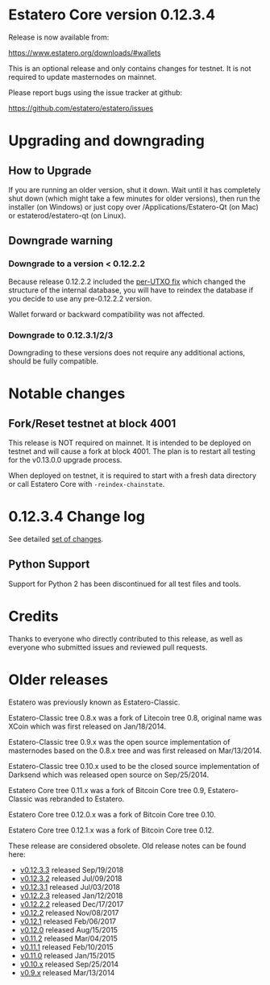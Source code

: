 Estatero Core version 0.12.3.4
==========================

Release is now available from:

  <https://www.estatero.org/downloads/#wallets>

This is an optional release and only contains changes for testnet. It is not required to update masternodes on mainnet.

Please report bugs using the issue tracker at github:

  <https://github.com/estatero/estatero/issues>


Upgrading and downgrading
=========================

How to Upgrade
--------------

If you are running an older version, shut it down. Wait until it has completely
shut down (which might take a few minutes for older versions), then run the
installer (on Windows) or just copy over /Applications/Estatero-Qt (on Mac) or
estaterod/estatero-qt (on Linux).

Downgrade warning
-----------------

### Downgrade to a version < 0.12.2.2

Because release 0.12.2.2 included the [per-UTXO fix](release-notes/estatero/release-notes-0.12.2.2.md#per-utxo-fix)
which changed the structure of the internal database, you will have to reindex
the database if you decide to use any pre-0.12.2.2 version.

Wallet forward or backward compatibility was not affected.

### Downgrade to 0.12.3.1/2/3

Downgrading to these versions does not require any additional actions, should be
fully compatible.


Notable changes
===============

Fork/Reset testnet at block 4001
--------------------------------

This release is NOT required on mainnet. It is intended to be deployed on testnet and will cause a fork at block 4001.
The plan is to restart all testing for the v0.13.0.0 upgrade process.

When deployed on testnet, it is required to start with a fresh data directory or call Estatero Core with `-reindex-chainstate`.

0.12.3.4 Change log
===================

See detailed [set of changes](https://github.com/estatero/estatero/compare/v0.12.3.3...estatero:v0.12.3.4).

Python Support
--------------

Support for Python 2 has been discontinued for all test files and tools.

Credits
=======

Thanks to everyone who directly contributed to this release,
as well as everyone who submitted issues and reviewed pull requests.


Older releases
==============

Estatero was previously known as Estatero-Classic.

Estatero-Classic tree 0.8.x was a fork of Litecoin tree 0.8, original name was XCoin
which was first released on Jan/18/2014.

Estatero-Classic tree 0.9.x was the open source implementation of masternodes based on
the 0.8.x tree and was first released on Mar/13/2014.

Estatero-Classic tree 0.10.x used to be the closed source implementation of Darksend
which was released open source on Sep/25/2014.

Estatero Core tree 0.11.x was a fork of Bitcoin Core tree 0.9,
Estatero-Classic was rebranded to Estatero.

Estatero Core tree 0.12.0.x was a fork of Bitcoin Core tree 0.10.

Estatero Core tree 0.12.1.x was a fork of Bitcoin Core tree 0.12.

These release are considered obsolete. Old release notes can be found here:

- [v0.12.3.3](https://github.com/estatero/estatero/blob/master/doc/release-notes/estatero/release-notes-0.12.3.3.md) released Sep/19/2018
- [v0.12.3.2](https://github.com/estatero/estatero/blob/master/doc/release-notes/estatero/release-notes-0.12.3.2.md) released Jul/09/2018
- [v0.12.3.1](https://github.com/estatero/estatero/blob/master/doc/release-notes/estatero/release-notes-0.12.3.1.md) released Jul/03/2018
- [v0.12.2.3](https://github.com/estatero/estatero/blob/master/doc/release-notes/estatero/release-notes-0.12.2.3.md) released Jan/12/2018
- [v0.12.2.2](https://github.com/estatero/estatero/blob/master/doc/release-notes/estatero/release-notes-0.12.2.2.md) released Dec/17/2017
- [v0.12.2](https://github.com/estatero/estatero/blob/master/doc/release-notes/estatero/release-notes-0.12.2.md) released Nov/08/2017
- [v0.12.1](https://github.com/estatero/estatero/blob/master/doc/release-notes/estatero/release-notes-0.12.1.md) released Feb/06/2017
- [v0.12.0](https://github.com/estatero/estatero/blob/master/doc/release-notes/estatero/release-notes-0.12.0.md) released Aug/15/2015
- [v0.11.2](https://github.com/estatero/estatero/blob/master/doc/release-notes/estatero/release-notes-0.11.2.md) released Mar/04/2015
- [v0.11.1](https://github.com/estatero/estatero/blob/master/doc/release-notes/estatero/release-notes-0.11.1.md) released Feb/10/2015
- [v0.11.0](https://github.com/estatero/estatero/blob/master/doc/release-notes/estatero/release-notes-0.11.0.md) released Jan/15/2015
- [v0.10.x](https://github.com/estatero/estatero/blob/master/doc/release-notes/estatero/release-notes-0.10.0.md) released Sep/25/2014
- [v0.9.x](https://github.com/estatero/estatero/blob/master/doc/release-notes/estatero/release-notes-0.9.0.md) released Mar/13/2014

